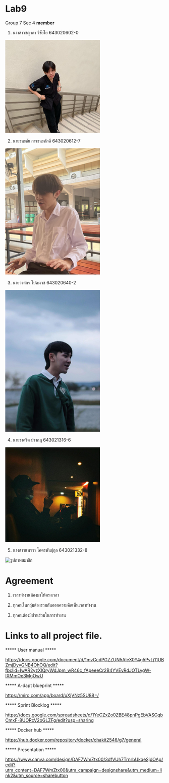 # Lab9

Group 7 Sec 4 **member**

1. นางสาวชญาดา วิชัยโย 643020602-0

<img src = https://github.com/chakit-pragod/G7-Software-Enginner/blob/main/image/Chayada.png  width="300" alt=รูปภาพสมาชิก><br/>

2. นายธนะชัย การธนะภักดี 643020612-7

<img src = https://github.com/chakit-pragod/G7-Software-Enginner/blob/main/image/Thanachai.jpg  width="300" alt=รูปภาพสมาชิก><br/>

3. นายวงศกร โปตะเวช 643020640-2

<img src = https://github.com/chakit-pragod/G7-Software-Enginner/blob/main/image/wongsakron.jpg.jpg  width="300" alt=รูปภาพสมาชิก><br/>

4. นายชาคริต ปรากฎ 643021316-6

<img src = https://github.com/chakit-pragod/G7-Software-Enginner/blob/main/image/chakit.jpg  width="300" alt=รูปภาพสมาชิก><br/>

5. นางสาวแพรวา โคตรพันธุ์กุล 643021332-8

<img src = https://github.com/chakit-pragod/G7-Software-Enginner/blob/main/image/...  width="300" alt=รูปภาพสมาชิก><br/>

# Agreement

1. เวลาทำงานต้องมาให้ตรงเวลา

2. ทุกคนในกลุ่มต้องรวมกันออกความคิดเห็นเวลาทำงาน

3. ทุกคนต้องมีส่วนร่วมในการทำงาน

# Links to all project file.

***** User manual *****

https://docs.google.com/document/d/1mvCcdPGZZUN5AIeX0Y4g5PvLj11UBZmjDyvGNB4OhOQ/edit?fbclid=IwAR2yzXlQryWdJpm_wR46c_fApeeeCr2B4YVEvRdJOTLygW-IXMmOe3MgOwU

***** A-dapt blueprint *****

https://miro.com/app/board/uXjVNz5SU88=/

***** Sprint Blocklog *****

https://docs.google.com/spreadsheets/d/1YeCZxZo0ZBE48pnPgEbVASCqbCmxF-8UORcV2oGLZFg/edit?usp=sharing

***** Docker hub *****

https://hub.docker.com/repository/docker/chakit2546/g7/general

***** Presentation *****

https://www.canva.com/design/DAF7WmZtx00/3dfVUh7TrnrbUkqeSjdOAg/edit?utm_content=DAF7WmZtx00&utm_campaign=designshare&utm_medium=link2&utm_source=sharebutton
